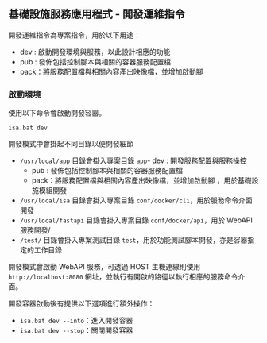 ## 基礎設施服務應用程式 - 開發運維指令

開發運維指令為專案指令，用於以下用途：

+ dev : 啟動開發環境與服務，以此設計相應的功能
+ pub : 發佈包括控制腳本與相關的容器服務配置檔
+ pack：將服務配置檔與相關內容產出映像檔，並增加啟動腳

### 啟動環境

使用以下命令會啟動開發容器。

```
isa.bat dev
```

開發模式中會掛起不同目錄以便開發細節

+ ```/usr/local/app``` 目錄會掛入專案目錄 ```app```- dev : 開發服務配置與服務操控
	- pub : 發佈包括控制腳本與相關的容器服務配置檔
	- pack：將服務配置檔與相關內容產出映像檔，並增加啟動腳 ，用於基礎設施模組開發
+ ```/usr/local/isa``` 目錄會掛入專案目錄 ```conf/docker/cli```，用於服務命令介面開發
+ ```/usr/local/fastapi``` 目錄會掛入專案目錄 ```conf/docker/api```，用於 WebAPI 服務開發/
+ ```/test/``` 目錄會掛入專案測試目錄 ```test```，用於功能測試腳本開發，亦是容器指定的工作目錄

開發模式會啟動 WebAPI 服務，可透過 HOST 主機連線則使用 ```http://localhost:8080``` 網址，並執行有開啟的路徑以執行相應的服務命令介面。

開發容器啟動後有提供以下選項進行額外操作：

+ ```isa.bat dev --into```：進入開發容器
+ ```isa.bat dev --stop```：關閉開發容器
